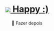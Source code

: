 <h1 align="center">
    <a href="https://pt-br.reactjs.org/">
        <img src="https://github.com/ascenciodev/nlw3_happy/blob/master/public/images/logo-icon.png">
        Happy :)</a>
</h1>
<p align="center">🚀 Fazer depois</p>
